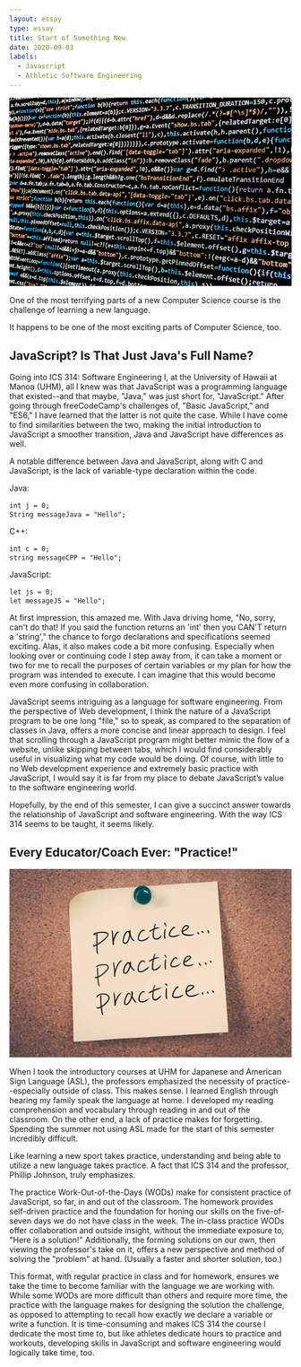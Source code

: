 ```yaml
---
layout: essay
type: essay
title: Start of Something New
date: 2020-09-03
labels:
  - Javascript
  - Athletic Software Engineering
---
```


<img class="ui medium right floated rounded image" src="../images/code.jpg">

One of the most terrifying parts of a new Computer Science course is the challenge of learning a new language.

It happens to be one of the most exciting parts of Computer Science, too.

## JavaScript? Is That Just Java's Full Name?

Going into ICS 314: Software Engineering I, at the University of Hawaii at Manoa (UHM), all I knew was that JavaScript was a programming language that existed--and that maybe, "Java," was just short for, "JavaScript." After going through freeCodeCamp's challenges of, "Basic JavaScript," and "ES6," I have learned that the latter is not quite the case. While I have come to find similarities between the two, making the initial introduction to JavaScript a smoother transition, Java and JavaScript have differences as well.

A notable difference between Java and JavaScript, along with C and JavaScript, is the lack of variable-type declaration within the code.

Java:
```
int j = 0;
String messageJava = "Hello";
```

C++:
```
int c = 0;
string messageCPP = "Hello";
```

JavaScript:
```
let js = 0;
let messageJS = "Hello";
```

At first impression, this amazed me. With Java driving home, "No, sorry, can't do that! If you said the function returns an 'int' then you CAN'T return a 'string'," the chance to forgo declarations and specifications seemed exciting. Alas, it also makes code a bit more confusing. Especially when looking over or continuing code I step away from, it can take a moment or two for me to recall the purposes of certain variables or my plan for how the program was intended to execute. I can imagine that this would become even more confusing in collaboration.

JavaScript seems intriguing as a language for software engineering. From the perspective of Web development, I think the nature of a JavaScript program to be one long "file," so to speak, as compared to the separation of classes in Java, offers a more concise and linear approach to design. I feel that scrolling through a JavaScript program might better mimic the flow of a website, unlike skipping between tabs, which I would find considerably useful in visualizing what my code would be doing. Of course, with little to no Web development experience and extremely basic practice with JavaScript, I would say it is far from my place to debate JavaScript’s value to the software engineering world.

Hopefully, by the end of this semester, I can give a succinct answer towards the relationship of JavaScript and software engineering. With the way ICS 314 seems to be taught, it seems likely.

## Every Educator/Coach Ever: "Practice!"

<img class="ui medium right floated rounded image" src="../images/practice.jpg">

When I took the introductory courses at UHM for Japanese and American Sign Language (ASL), the professors emphasized the necessity of practice--especially outside of class. This makes sense. I learned English through hearing my family speak the language at home. I developed my reading comprehension and vocabulary through reading in and out of the classroom. On the other end, a lack of practice makes for forgetting. Spending the summer not using ASL made for the start of this semester incredibly difficult.

Like learning a new sport takes practice, understanding and being able to utilize a new language takes practice. A fact that ICS 314 and the professor, Phillip Johnson, truly emphasizes.

The practice Work-Out-of-the-Days (WODs) make for consistent practice of JavaScript, so far, in and out of the classroom. The homework provides self-driven practice and the foundation for honing our skills on the five-of-seven days we do not have class in the week. The in-class practice WODs offer collaboration and outside insight, without the immediate exposure to, "Here is a solution!" Additionally, the forming solutions on our own, then viewing the professor's take on it, offers a new perspective and method of solving the "problem" at hand. (Usually a faster and shorter solution, too.)

This format, with regular practice in class and for homework, ensures we take the time to become familiar with the language we are working with. While some WODs are more difficult than others and require more time, the practice with the language makes for designing the solution the challenge, as opposed to attempting to recall how exactly we declare a variable or write a function. It is time-consuming and makes ICS 314 the course I dedicate the most time to, but like athletes dedicate hours to practice and workouts, developing skills in JavaScript and software engineering would logically take time, too.


